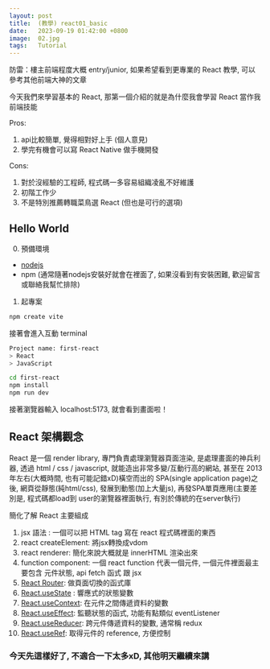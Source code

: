 ```yaml
---
layout: post
title:  (教學) react01_basic
date:   2023-09-19 01:42:00 +0800
image:  02.jpg
tags:   Tutorial
---
```


防雷：樓主前端程度大概 entry/junior, 如果希望看到更專業的 React 教學, 可以參考其他前端大神的文章

今天我們來學習基本的 React, 那第一個介紹的就是為什麼我會學習 React 當作我前端技能

Pros:
  1. api比較簡單, 覺得相對好上手 (個人意見)
  2. 學完有機會可以寫 React Native 做手機開發

Cons:
  1. 對於沒經驗的工程師, 程式碼一多容易組織凌亂不好維護
  2. 初階工作少
  3. 不是特別推薦轉職菜鳥選 React (但也是可行的選項)


## Hello World
0. 預備環境
- [nodejs](https://nodejs.org/zh-tw/download)
- npm (通常隨著nodejs安裝好就會在裡面了, 如果沒看到有安裝困難, 歡迎留言或聯絡我幫忙排除)

1. 起專案
```bash
npm create vite
```
接著會進入互動 terminal
```bash
Project name: first-react
> React
> JavaScript

cd first-react
npm install
npm run dev
```
接著瀏覽器輸入 localhost:5173, 就會看到畫面啦！

## React 架構觀念
React 是一個 render library, 專門負責處理瀏覽器頁面渲染, 是處理畫面的神兵利器, 透過 html / css / javascript, 就能造出非常多變/互動行高的網站, 甚至在 2013年左右(大概時間, 也有可能記錯xD)橫空而出的 SPA(single application page)之後, 網頁從靜態(純html/css), 發展到動態(加上大量js), 再發SPA單頁應用(主要差別是, 程式碼都load到 user的瀏覽器裡面執行, 有別於傳統的在server執行)

簡化了解 React 主要組成
1. jsx 語法 : 一個可以把 HTML tag 寫在 react 程式碼裡面的東西
2. react createElement: 將jsx轉換成vdom 
3. react renderer: 簡化來說大概就是 innerHTML 渲染出來
4. function component: 一個 react function 代表一個元件, 一個元件裡面最主要包含 元件狀態, api fetch 函式 跟 jsx
5. [React Router](https://reactrouter.com/en/main/start/tutorial): 做頁面切換的函式庫
6. [React.useState](https://zh-hant.legacy.reactjs.org/docs/hooks-state.html) : 響應式的狀態變數
7. [React.useContext](https://react.dev/reference/react/useContext): 在元件之間傳遞資料的變數
8. [React.useEffect](https://zh-hant.legacy.reactjs.org/docs/hooks-effect.html): 監聽狀態的函式, 功能有點類似 eventListener
8. [React.useReducer](https://react.dev/reference/react/useReducer): 跨元件傳遞資料的變數, 通常稱 redux
9. [React.useRef](https://react.dev/reference/react/useRef): 取得元件的 reference, 方便控制

### 今天先這樣好了, 不適合一下太多xD, 其他明天繼續來講